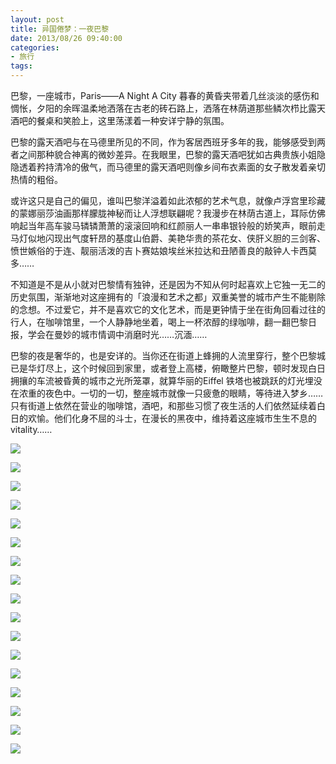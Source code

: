```yaml
---
layout: post
title: 异国倦梦：一夜巴黎
date: 2013/08/26 09:40:00
categories:
- 旅行
tags:
---
```


巴黎，一座城市，Paris——A Night A City 暮春的黄昏夹带着几丝淡淡的感伤和惆怅，夕阳的余晖温柔地洒落在古老的砖石路上，洒落在林荫道那些鳞次栉比露天酒吧的餐桌和笑脸上，这里荡漾着一种安详宁静的氛围。

巴黎的露天酒吧与在马德里所见的不同，作为客居西班牙多年的我，能够感受到两者之间那种貌合神离的微妙差异。在我眼里，巴黎的露天酒吧犹如古典贵族小姐隐隐透着矜持清冷的傲气，而马德里的露天酒吧则像乡间布衣素面的女子散发着亲切热情的粗俗。

或许这只是自己的偏见，谁叫巴黎洋溢着如此浓郁的艺术气息，就像卢浮宫里珍藏的蒙娜丽莎油画那样朦胧神秘而让人浮想联翩呢？我漫步在林荫古道上，耳际仿佛响起当年高车骏马辚辚萧萧的滚滚回响和红颜丽人一串串银铃般的娇笑声，眼前走马灯似地闪现出气度轩昂的基度山伯爵、美艳华贵的茶花女、侠肝义胆的三剑客、愤世嫉俗的于连、靓丽活泼的吉卜赛姑娘埃丝米拉达和丑陋善良的敲钟人卡西莫多……

不知道是不是从小就对巴黎情有独钟，还是因为不知从何时起喜欢上它独一无二的历史氛围，渐渐地对这座拥有的「浪漫和艺术之都」双重美誉的城市产生不能剔除的念想。不过爱它，并不是喜欢它的文化艺术，而是更钟情于坐在街角回看过往的行人，在咖啡馆里，一个人静静地坐着，喝上一杯浓醇的绿咖啡，翻一翻巴黎日报，学会在曼妙的城市情调中消磨时光……沉湎……

巴黎的夜是奢华的，也是安详的。当你还在街道上蜂拥的人流里穿行，整个巴黎城已是华灯尽上，这个时候回到家里，或者登上高楼，俯瞰整片巴黎，顿时发现白日拥攘的车流被昏黄的城市之光所笼罩，就算华丽的Eiffel 铁塔也被跳跃的灯光埋没在浓重的夜色中。一切的一切，整座城市就像一只疲惫的眼睛，等待进入梦乡……只有街道上依然在营业的咖啡馆，酒吧，和那些习惯了夜生活的人们依然延续着白日的欢愉。他们化身不屈的斗士，在漫长的黑夜中，维持着这座城市生生不息的vitality……

![](http://pics.naaln.com/blog/2019-01-14-062433.jpg-basicBlog)

![](http://pics.naaln.com/blog/2019-01-14-062435.jpg-basicBlog)

![](http://pics.naaln.com/blog/2019-01-14-62436.jpg-basicBlog)

![](http://pics.naaln.com/blog/2019-01-14-062436.jpg-basicBlog)

![](http://pics.naaln.com/blog/2019-01-14-062438.jpg-basicBlog)

![](http://pics.naaln.com/blog/2019-01-14-062439.jpg-basicBlog)

![](http://pics.naaln.com/blog/2019-01-14-062440.jpg-basicBlog)

![](http://pics.naaln.com/blog/2019-01-14-062441.jpg-basicBlog)

![](http://pics.naaln.com/blog/2019-01-14-062442.jpg-basicBlog)

![](http://pics.naaln.com/blog/2019-01-14-062444.jpg-basicBlog)

![](http://pics.naaln.com/blog/2019-01-14-62445.jpg-basicBlog)

![](http://pics.naaln.com/blog/2019-01-14-062445.jpg-basicBlog)

![](http://pics.naaln.com/blog/2019-01-14-062447.jpg-basicBlog)

![](http://pics.naaln.com/blog/2019-01-14-62448.jpg-basicBlog)

![](http://pics.naaln.com/blog/2019-01-14-062448.jpg-basicBlog)

![](http://pics.naaln.com/blog/2019-01-14-062449.jpg-basicBlog)

![](http://pics.naaln.com/blog/2019-01-14-062450.jpg-basicBlog)
